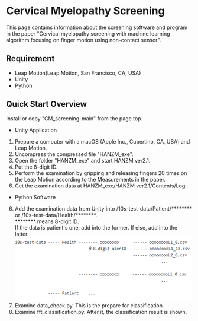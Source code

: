 Cervical Myelopathy Screening
====
This page contains information about the screening software and program in the paper &quot;Cervical myelopathy screening with machine learning algorithm focusing on finger motion
using non-contact sensor&quot;.

## Requirement
- Leap Motion(Leap Motion, San Francisco, CA, USA)
- Unity
- Python

## Quick Start Overview
Install or copy &quot;CM_screening-main&quot; from the page top.

- Unity Application
1. Prepare a computer with a macOS (Apple Inc., Cupertino, CA, USA) and Leap Motion.
2. Uncompress the compressed file &quot;HANZM_exe&quot;.
3. Open the folder &quot;HANZM_exe&quot; and start HANZM ver2.1.
4. Put the 8-digit ID.
5. Perform the examination by gripping and releasing fingers 20 times on the Leap Motion according to the Measurements in the paper.
6. Get the examination data at HANZM_exe/HANZM ver2.1/Contents/Log.

- Python Software
6. Add the examination data from Unity into /10s-test-data/Patient/******** or /10s-test-data/Health/********.  
   ******** means 8-digit ID.  
   If the data is patient's one, add into the former. If else, add into the latter.
   ![Alt text](directory_path_image.PNG)
7. Examine data_check.py. This is the prepare for classification.
8. Examine fft_classification.py. After it, the classification result is shown.
